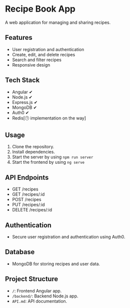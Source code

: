 # Recipe Book App

A web application for managing and sharing recipes.

## Features

- User registration and authentication
- Create, edit, and delete recipes
- Search and filter recipes
- Responsive design

## Tech Stack

- Angular ✔
- Node.js ✔
- Express.js ✔
- MongoDB ✔
- Auth0 ✔
- Redis[🕒 implementation on the way]

## Usage

1. Clone the repository.
2. Install dependencies.
3. Start the server by using `npm run server`
4. Start the frontend by using `ng serve`

## API Endpoints

- GET /recipes
- GET /recipes/:id
- POST /recipes
- PUT /recipes/:id
- DELETE /recipes/:id

## Authentication

- Secure user registration and authentication using Auth0.

## Database

- MongoDB for storing recipes and user data.

## Project Structure

- `/`: Frontend Angular app.
- `/backend/`: Backend Node.js app.
- `API.md`: API documentation.
